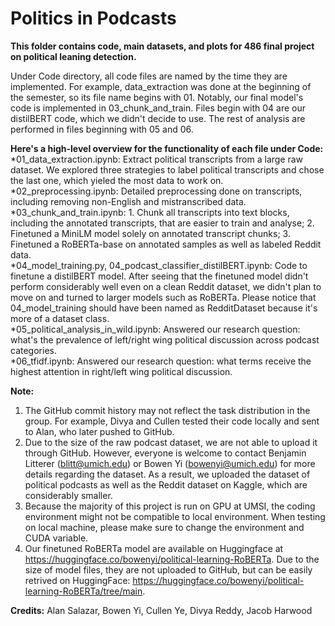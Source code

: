 # Politics in Podcasts
**This folder contains code, main datasets, and plots for 486 final project on political leaning detection.**

Under Code directory, all code files are named by the time they are implemented. For example, data_extraction was done at the beginning of the semester, so its file name begins with 01. Notably, our final model's code is implemented in 03_chunk_and_train. Files begin with 04 are our distilBERT code, which we didn't decide to use. The rest of analysis are performed in files beginning with 05 and 06.

**Here's a high-level overview for the functionality of each file under Code:**
<br> *01_data_extraction.ipynb: Extract political transcripts from a large raw dataset. We explored three strategies to label political transcripts and chose the last one, which yieled the most data to work on.
<br> *02_preprocessing.ipynb: Detailed preprocessing done on transcripts, including removing non-English and mistranscribed data. 
<br> *03_chunk_and_train.ipynb: 1. Chunk all transcripts into text blocks, including the annotated transcripts, that are easier to train and analyse; 2. Finetuned a MiniLM model solely on annotated transcript chunks; 3. Finetuned a RoBERTa-base on annotated samples as well as labeled Reddit data.
<br> *04_model_training.py, 04_podcast_classifier_distilBERT.ipynb: Code to finetune a distilBERT model. After seeing that the finetuned model didn't perform considerably well even on a clean Reddit dataset, we didn't plan to move on and turned to larger models such as RoBERTa. Please notice that 04_model_training should have been named as RedditDataset because it's more of a dataset class. 
<br> *05_political_analysis_in_wild.ipynb: Answered our research question: what's the prevalence of left/right wing political discussion across podcast categories.
<br> *06_tfidf.ipynb: Answered our research question: what terms receive the highest attention in right/left wing political discussion. 


**Note:** 
1. The GitHub commit history may not reflect the task distribution in the group. For example, Divya and Cullen tested their code locally and sent to Alan, who later pushed to GitHub. 
2. Due to the size of the raw podcast dataset, we are not able to upload it through GitHub. However, everyone is welcome to contact Benjamin Litterer (blitt@umich.edu) or Bowen Yi (bowenyi@umich.edu) for more details regarding the dataset.
As a result, we uploaded the dataset of political podcasts as well as the Reddit dataset on Kaggle, which are considerably smaller. 
3. Because the majority of this project is run on GPU at UMSI, the coding environment might not be compatible to local environment. When testing on local machine, please make sure to change the environment and CUDA variable.
4. Our finetuned RoBERTa model are available on Huggingface at https://huggingface.co/bowenyi/political-learning-RoBERTa. Due to the size of model files, they are not uploaded to GitHub, but can be easily retrived on HuggingFace: https://huggingface.co/bowenyi/political-learning-RoBERTa/tree/main. 

**Credits:**
Alan Salazar, Bowen Yi, Cullen Ye, Divya Reddy, Jacob Harwood
